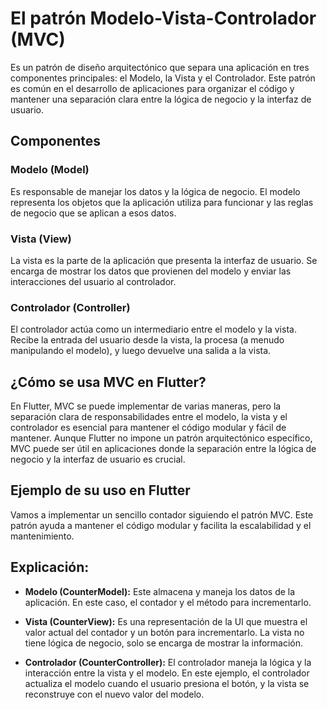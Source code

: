 # El patrón Modelo-Vista-Controlador (MVC)

Es un patrón de diseño arquitectónico que separa una aplicación en tres componentes principales: el Modelo, la Vista y el Controlador. Este patrón es común en el desarrollo de aplicaciones para organizar el código y mantener una separación clara entre la lógica de negocio y la interfaz de usuario.

## Componentes

### Modelo (Model)

Es responsable de manejar los datos y la lógica de negocio. El modelo representa los objetos que la aplicación utiliza para funcionar y las reglas de negocio que se aplican a esos datos.

### Vista (View)

La vista es la parte de la aplicación que presenta la interfaz de usuario. Se encarga de mostrar los datos que provienen del modelo y enviar las interacciones del usuario al controlador.

### Controlador (Controller)

El controlador actúa como un intermediario entre el modelo y la vista. Recibe la entrada del usuario desde la vista, la procesa (a menudo manipulando el modelo), y luego devuelve una salida a la vista.

## ¿Cómo se usa MVC en Flutter?

En Flutter, MVC se puede implementar de varias maneras, pero la separación clara de responsabilidades entre el modelo, la vista y el controlador es esencial para mantener el código modular y fácil de mantener. Aunque Flutter no impone un patrón arquitectónico específico, MVC puede ser útil en aplicaciones donde la separación entre la lógica de negocio y la interfaz de usuario es crucial.

## Ejemplo de su uso en Flutter

Vamos a implementar un sencillo contador siguiendo el patrón MVC.
Este patrón ayuda a mantener el código modular y facilita la escalabilidad y el mantenimiento.

## Explicación:

- **Modelo (CounterModel):** Este almacena y maneja los datos de la aplicación. En este caso, el contador y el método para incrementarlo.

- **Vista (CounterView):** Es una representación de la UI que muestra el valor actual del contador y un botón para incrementarlo. La vista no tiene lógica de negocio, solo se encarga de mostrar la información.

- **Controlador (CounterController):** El controlador maneja la lógica y la interacción entre la vista y el modelo. En este ejemplo, el controlador actualiza el modelo cuando el usuario presiona el botón, y la vista se reconstruye con el nuevo valor del modelo.